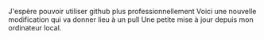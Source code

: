J'espère pouvoir utiliser github plus professionnellement
Voici une nouvelle modification qui va donner lieu à un pull
Une petite mise à jour depuis mon ordinateur local.
